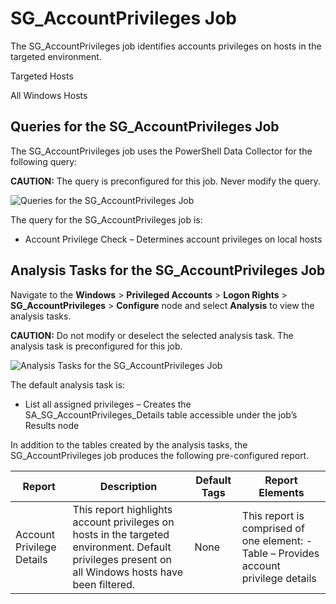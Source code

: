 # SG_AccountPrivileges Job

The SG_AccountPrivileges job identifies accounts privileges on hosts in the targeted environment.

Targeted Hosts

All Windows Hosts

## Queries for the SG_AccountPrivileges Job

The SG_AccountPrivileges job uses the PowerShell Data Collector for the following query:

**CAUTION:** The query is preconfigured for this job. Never modify the query.

![Queries for the SG_AccountPrivileges Job](/img/product_docs/accessanalyzer/11.6/solutions/windows/privilegedaccounts/logonrights/accountprivilegesquery.webp)

The query for the SG_AccountPrivileges job is:

- Account Privilege Check – Determines account privileges on local hosts

## Analysis Tasks for the SG_AccountPrivileges Job

Navigate to the **Windows** > **Privileged Accounts** > **Logon Rights** >
**SG_AccountPrivileges** > **Configure** node and select **Analysis** to view the analysis tasks.

**CAUTION:** Do not modify or deselect the selected analysis task. The analysis task is
preconfigured for this job.

![Analysis Tasks for the SG_AccountPrivileges Job](/img/product_docs/accessanalyzer/11.6/solutions/windows/privilegedaccounts/logonrights/accountprivilegesanalysis.webp)

The default analysis task is:

- List all assigned privileges – Creates the SA_SG_AccountPrivileges_Details table accessible under
  the job’s Results node

In addition to the tables created by the analysis tasks, the SG_AccountPrivileges job produces the
following pre-configured report.

| Report                    | Description                                                                                                                                         | Default Tags | Report Elements                                                                       |
| ------------------------- | --------------------------------------------------------------------------------------------------------------------------------------------------- | ------------ | ------------------------------------------------------------------------------------- |
| Account Privilege Details | This report highlights account privileges on hosts in the targeted environment. Default privileges present on all Windows hosts have been filtered. | None         | This report is comprised of one element: - Table – Provides account privilege details |
